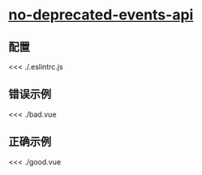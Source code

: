 
# [no-deprecated-events-api](https://eslint.vuejs.org/rules/no-deprecated-events-api.html)

## 配置

<<< ./.eslintrc.js

## 错误示例

<<< ./bad.vue

## 正确示例

<<< ./good.vue
        